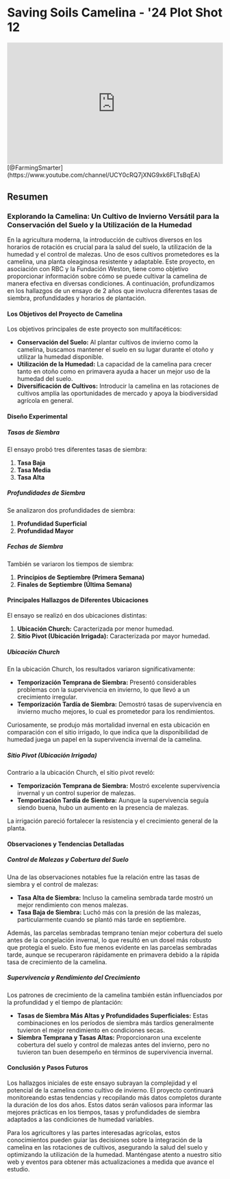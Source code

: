 # Saving Soils Camelina - '24 Plot Shot 12

<div style="position: relative; width: 100%; padding-bottom: 56.25%; height: 0; overflow: hidden;">
    <iframe src="https://www.youtube.com/embed/n-MpoY7XhgY?si=W5KTwrv62yV-ix1u" title="Reproductor de video de YouTube" frameborder="0" allow="accelerometer; autoplay; clipboard-write; encrypted-media; gyroscope; picture-in-picture; web-share" referrerpolicy="strict-origin-when-cross-origin" allowfullscreen style="position: absolute; top: 0; left: 0; width: 100%; height: 100%; border: 0; object-fit: cover;"></iframe>
</div>
[@FarmingSmarter](https://www.youtube.com/channel/UCY0cRQ7jXNG9xk6FLTsBqEA)

## Resumen

### Explorando la Camelina: Un Cultivo de Invierno Versátil para la Conservación del Suelo y la Utilización de la Humedad

En la agricultura moderna, la introducción de cultivos diversos en los horarios de rotación es crucial para la salud del suelo, la utilización de la humedad y el control de malezas. Uno de esos cultivos prometedores es la camelina, una planta oleaginosa resistente y adaptable. Este proyecto, en asociación con RBC y la Fundación Weston, tiene como objetivo proporcionar información sobre cómo se puede cultivar la camelina de manera efectiva en diversas condiciones. A continuación, profundizamos en los hallazgos de un ensayo de 2 años que involucra diferentes tasas de siembra, profundidades y horarios de plantación.

#### Los Objetivos del Proyecto de Camelina

Los objetivos principales de este proyecto son multifacéticos:

- **Conservación del Suelo:** Al plantar cultivos de invierno como la camelina, buscamos mantener el suelo en su lugar durante el otoño y utilizar la humedad disponible.
- **Utilización de la Humedad:** La capacidad de la camelina para crecer tanto en otoño como en primavera ayuda a hacer un mejor uso de la humedad del suelo.
- **Diversificación de Cultivos:** Introducir la camelina en las rotaciones de cultivos amplía las oportunidades de mercado y apoya la biodiversidad agrícola en general.

#### Diseño Experimental

##### Tasas de Siembra

El ensayo probó tres diferentes tasas de siembra:

1. **Tasa Baja**
2. **Tasa Media**
3. **Tasa Alta**

##### Profundidades de Siembra

Se analizaron dos profundidades de siembra:

1. **Profundidad Superficial**
2. **Profundidad Mayor**

##### Fechas de Siembra

También se variaron los tiempos de siembra:

1. **Principios de Septiembre (Primera Semana)**
2. **Finales de Septiembre (Última Semana)**

#### Principales Hallazgos de Diferentes Ubicaciones

El ensayo se realizó en dos ubicaciones distintas:

1. **Ubicación Church:** Caracterizada por menor humedad.
2. **Sitio Pivot (Ubicación Irrigada):** Caracterizada por mayor humedad.

##### Ubicación Church

En la ubicación Church, los resultados variaron significativamente:

- **Temporización Temprana de Siembra:** Presentó considerables problemas con la supervivencia en invierno, lo que llevó a un crecimiento irregular.
- **Temporización Tardía de Siembra:** Demostró tasas de supervivencia en invierno mucho mejores, lo cual es prometedor para los rendimientos.

Curiosamente, se produjo más mortalidad invernal en esta ubicación en comparación con el sitio irrigado, lo que indica que la disponibilidad de humedad juega un papel en la supervivencia invernal de la camelina.

##### Sitio Pivot (Ubicación Irrigada)

Contrario a la ubicación Church, el sitio pivot reveló:

- **Temporización Temprana de Siembra:** Mostró excelente supervivencia invernal y un control superior de malezas.
- **Temporización Tardía de Siembra:** Aunque la supervivencia seguía siendo buena, hubo un aumento en la presencia de malezas.

La irrigación pareció fortalecer la resistencia y el crecimiento general de la planta.

#### Observaciones y Tendencias Detalladas

##### Control de Malezas y Cobertura del Suelo

Una de las observaciones notables fue la relación entre las tasas de siembra y el control de malezas:

- **Tasa Alta de Siembra:** Incluso la camelina sembrada tarde mostró un mejor rendimiento con menos malezas.
- **Tasa Baja de Siembra:** Luchó más con la presión de las malezas, particularmente cuando se plantó más tarde en septiembre.

Además, las parcelas sembradas temprano tenían mejor cobertura del suelo antes de la congelación invernal, lo que resultó en un dosel más robusto que protegía el suelo. Esto fue menos evidente en las parcelas sembradas tarde, aunque se recuperaron rápidamente en primavera debido a la rápida tasa de crecimiento de la camelina.

##### Supervivencia y Rendimiento del Crecimiento

Los patrones de crecimiento de la camelina también están influenciados por la profundidad y el tiempo de plantación:

- **Tasas de Siembra Más Altas y Profundidades Superficiales:** Estas combinaciones en los períodos de siembra más tardíos generalmente tuvieron el mejor rendimiento en condiciones secas.
- **Siembra Temprana y Tasas Altas:** Proporcionaron una excelente cobertura del suelo y control de malezas antes del invierno, pero no tuvieron tan buen desempeño en términos de supervivencia invernal.

#### Conclusión y Pasos Futuros

Los hallazgos iniciales de este ensayo subrayan la complejidad y el potencial de la camelina como cultivo de invierno. El proyecto continuará monitoreando estas tendencias y recopilando más datos completos durante la duración de los dos años. Estos datos serán valiosos para informar las mejores prácticas en los tiempos, tasas y profundidades de siembra adaptados a las condiciones de humedad variables.

Para los agricultores y las partes interesadas agrícolas, estos conocimientos pueden guiar las decisiones sobre la integración de la camelina en las rotaciones de cultivos, asegurando la salud del suelo y optimizando la utilización de la humedad. Manténgase atento a nuestro sitio web y eventos para obtener más actualizaciones a medida que avance el estudio.